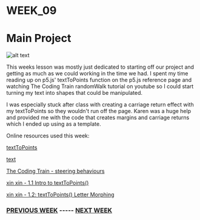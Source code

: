 # WEEK_09

# Main Project
![alt text](https://github.com/TajHealy/CodeWords/blob/master/week_10/week10images/image01.jpg?raw=true)

This weeks lesson was mostly just dedicated to starting off our project and getting as much as we could working in the time we had. I spent my time reading up on p5.js' textToPoints function on the p5.js reference page and watching The Coding Train randomWalk tutorial on youtube so I could start turning my text into shapes that could be manipulated. 

I was especially stuck after class with creating a carriage return effect with my textToPoints so they wouldn't run off the page. Karen was a huge help and provided me with the code that creates margins and carriage returns which I ended up using as a template. 


 Online resources used this week:

 [textToPoints](https://p5js.org/reference/#/p5.Font/textToPoints)

 [text](https://p5js.org/reference/#/p5/text)

 [The Coding Train - steering behaviours](https://www.youtube.com/watch?v=4hA7G3gup-4&ab_channel=TheCodingTrain)

 [xin xin - 1.1 Intro to textToPoints()](https://www.youtube.com/watch?v=wbDF6xcgvV8&ab_channel=xinxin)

 [xin xin - 1.2: textToPoints() Letter Morphing](https://www.youtube.com/watch?v=G6o_BZqSkSw&ab_channel=xinxin)
 

### [PREVIOUS WEEK](https://TajHealy.github.io/CodeWords/week_08/) ----- [NEXT WEEK](https://TajHealy.github.io/CodeWords/week_10/) 
